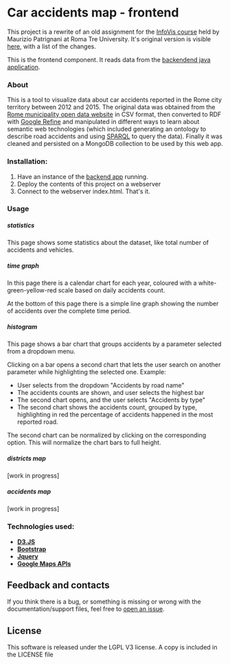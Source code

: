 Car accidents map - frontend
=========================

This project is a rewrite of an old assignment for the [InfoVis course](http://www.dia.uniroma3.it/~infovis)
held by Maurizio Patrignani at Roma Tre University.
It's original version is visible [here](https://github.com/marcosox/visualizzazione_incidenti),
with a list of the changes.

This is the frontend component.
It reads data from the [backendend java application](https://github.com/marcosox/car-accidents-map-be).

### About

This is a tool to visualize data about car accidents reported in the Rome city territory between 2012 and 2015.
The original data was obtained from the [Rome municipality open data website](http://dati.comune.roma.it/cms/it/incidenti_stradali.page) in CSV format,
then converted to RDF with [Google Refine](http://openrefine.org/) and manipulated in different ways to learn about semantic web technologies
(which included generating an ontology to describe road accidents and using [SPARQL](https://en.wikipedia.org/wiki/SPARQL) to query the data).
Finally it was cleaned and persisted on a MongoDB collection to be used by this web app.

### Installation:

1. Have an instance of the [backend app](https://github.com/marcosox/car-accidents-map-be) running.
2. Deploy the contents of this project on a webserver
3. Connect to the webserver index.html. That's it.

### Usage

##### statistics

This page shows some statistics about the dataset, like total number of accidents and vehicles.

##### time graph

In this page there is a calendar chart for each year, coloured with a white-green-yellow-red scale based on daily accidents count.

At the bottom of this page there is a simple line graph showing the number of accidents over the complete time period.

##### histogram

This page shows a bar chart that groups accidents by a parameter selected from a dropdown menu.

Clicking on a bar opens a second chart that lets the user search on another parameter while highlighting the selected one.
Example:

- User selects from the dropdown "Accidents by road name"
- The accidents counts are shown, and user selects the highest bar
- The second chart opens, and the user selects "Accidents by type"
- The second chart shows the accidents count, grouped by type, highlighting in red the percentage of accidents happened in the most reported road.

The second chart can be normalized by clicking on the corresponding option.
This will normalize the chart bars to full height.

##### districts map

[work in progress]

##### accidents map

[work in progress]

### Technologies used:

* [**D3.JS**](https://d3js.org/)
* [**Bootstrap**](https://getbootstrap.com/)
* [**Jquery**](https://jquery.com/)
* [**Google Maps APIs**](https://developers.google.com/maps/)

## Feedback and contacts
If you think there is a bug, or something is missing or wrong with the documentation/support files, feel free to [open an issue].

## License
This software is released under the LGPL V3 license.
A copy is included in the LICENSE file


[open an issue]: https://github.com/marcosox/car-accidents-map-fe/issues
[releases page]: https://github.com/marcosox/car-accidents-map-fe/releases
